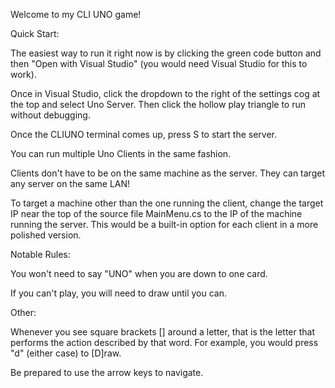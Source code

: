 Welcome to my CLI UNO game!

Quick Start:

  The easiest way to run it right now is by clicking the green code button and then "Open with Visual Studio" (you would need Visual Studio for this to work).

  Once in Visual Studio, click the dropdown to the right of the settings cog at the top and select Uno Server. Then click the hollow play triangle to run without debugging.

  Once the CLIUNO terminal comes up, press S to start the server.

  You can run multiple Uno Clients in the same fashion.

Clients don't have to be on the same machine as the server. They can target any server on the same LAN!

  To target a machine other than the one running the client, change the target IP near the top of the source file MainMenu.cs to the IP of the machine running the server. This would be a built-in option for each client in a more polished version.

Notable Rules:

  You won't need to say "UNO" when you are down to one card.

  If you can't play, you will need to draw until you can.

Other:

  Whenever you see square brackets [] around a letter, that is the letter that performs the action described by that word. For example, you would press "d" (either case) to [D]raw.

  Be prepared to use the arrow keys to navigate.
